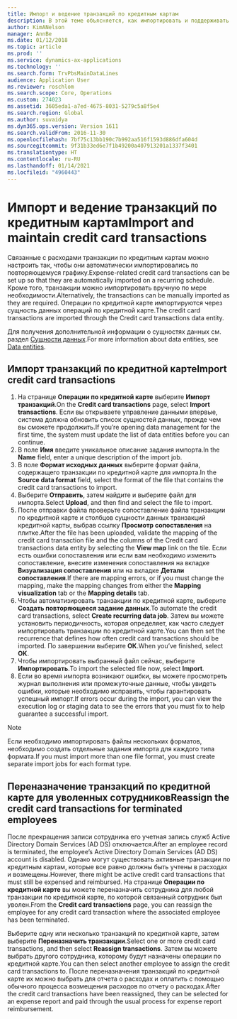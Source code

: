 ```yaml
---
title: Импорт и ведение транзакций по кредитным картам
description: В этой теме объясняется, как импортировать и поддерживать связанные с расходами транзакции по кредитным картам. Эти транзакции можно настроить так, чтобы они автоматически импортировались по повторяющемуся графику, или их можно импортировать вручную по мере необходимости.
author: KimANelson
manager: AnnBe
ms.date: 01/12/2018
ms.topic: article
ms.prod: ''
ms.service: dynamics-ax-applications
ms.technology: ''
ms.search.form: TrvPbsMainDataLines
audience: Application User
ms.reviewer: roschlom
ms.search.scope: Core, Operations
ms.custom: 274023
ms.assetid: 3605eda1-a7ed-4675-8031-5279c5a8f5e4
ms.search.region: Global
ms.author: suvaidya
ms.dyn365.ops.version: Version 1611
ms.search.validFrom: 2016-11-30
ms.openlocfilehash: 7bf75c13bb190c7b992aa516f1593d886dfa604d
ms.sourcegitcommit: 9f31b33ed6e7f1b49200a407913201a1337f3401
ms.translationtype: HT
ms.contentlocale: ru-RU
ms.lasthandoff: 01/14/2021
ms.locfileid: "4960443"
---
```

# <a name="import-and-maintain-credit-card-transactions"></a><span data-ttu-id="87e94-104">Импорт и ведение транзакций по кредитным картам</span><span class="sxs-lookup"><span data-stu-id="87e94-104">Import and maintain credit card transactions</span></span>

<span data-ttu-id="87e94-105">Связанные с расходами транзакции по кредитным картам можно настроить так, чтобы они автоматически импортировались по повторяющемуся графику.</span><span class="sxs-lookup"><span data-stu-id="87e94-105">Expense-related credit card transactions can be set up so that they are automatically imported on a recurring schedule.</span></span> <span data-ttu-id="87e94-106">Кроме того, транзакции можно импортировать вручную по мере необходимости.</span><span class="sxs-lookup"><span data-stu-id="87e94-106">Alternatively, the transactions can be manually imported as they are required.</span></span> <span data-ttu-id="87e94-107">Операции по кредитной карте импортируются через сущность данных операций по кредитной карте.</span><span class="sxs-lookup"><span data-stu-id="87e94-107">The credit card transactions are imported through the Credit card transactions data entity.</span></span>

<span data-ttu-id="87e94-108">Для получения дополнительной информации о сущностях данных см. раздел [Сущности данных](https://docs.microsoft.com/dynamics365/fin-ops-core/dev-itpro/data-entities/data-entities).</span><span class="sxs-lookup"><span data-stu-id="87e94-108">For more information about data entities, see [Data entities](https://docs.microsoft.com/dynamics365/fin-ops-core/dev-itpro/data-entities/data-entities).</span></span>

## <a name="import-credit-card-transactions"></a><span data-ttu-id="87e94-109">Импорт транзакций по кредитной карте</span><span class="sxs-lookup"><span data-stu-id="87e94-109">Import credit card transactions</span></span>

1. <span data-ttu-id="87e94-110">На странице **Операции по кредитной карте** выберите **Импорт транзакций**.</span><span class="sxs-lookup"><span data-stu-id="87e94-110">On the **Credit card transactions** page, select **Import transactions**.</span></span> <span data-ttu-id="87e94-111">Если вы открываете управление данными впервые, система должна обновить список сущностей данных, прежде чем вы сможете продолжить.</span><span class="sxs-lookup"><span data-stu-id="87e94-111">If you’re opening data management for the first time, the system must update the list of data entities before you can continue.</span></span>
2. <span data-ttu-id="87e94-112">В поле **Имя** введите уникальное описание задания импорта.</span><span class="sxs-lookup"><span data-stu-id="87e94-112">In the **Name** field, enter a unique description of the import job.</span></span>
3. <span data-ttu-id="87e94-113">В поле **Формат исходных данных** выберите формат файла, содержащего транзакции по кредитной карте для импорта.</span><span class="sxs-lookup"><span data-stu-id="87e94-113">In the **Source data format** field, select the format of the file that contains the credit card transactions to import.</span></span>
4. <span data-ttu-id="87e94-114">Выберите **Отправить**, затем найдите и выберите файл для импорта.</span><span class="sxs-lookup"><span data-stu-id="87e94-114">Select **Upload**, and then find and select the file to import.</span></span>
5. <span data-ttu-id="87e94-115">После отправки файла проверьте сопоставление файла транзакции по кредитной карте и столбцов сущности данных транзакций кредитной карты, выбрав ссылку **Просмотр сопоставления** на плитке.</span><span class="sxs-lookup"><span data-stu-id="87e94-115">After the file has been uploaded, validate the mapping of the credit card transaction file and the columns of the Credit card transactions data entity by selecting the **View map** link on the tile.</span></span> <span data-ttu-id="87e94-116">Если есть ошибки сопоставления или если вам необходимо изменить сопоставление, внесите изменения сопоставления на вкладке **Визуализация сопоставления** или на вкладке **Детали сопоставления**.</span><span class="sxs-lookup"><span data-stu-id="87e94-116">If there are mapping errors, or if you must change the mapping, make the mapping changes from either the **Mapping visualization** tab or the **Mapping details** tab.</span></span>
6. <span data-ttu-id="87e94-117">Чтобы автоматизировать транзакции по кредитной карте, выберите **Создать повторяющееся задание данных**.</span><span class="sxs-lookup"><span data-stu-id="87e94-117">To automate the credit card transactions, select **Create recurring data job**.</span></span> <span data-ttu-id="87e94-118">Затем вы можете установить периодичность, которая определяет, как часто следует импортировать транзакции по кредитной карте.</span><span class="sxs-lookup"><span data-stu-id="87e94-118">You can then set the recurrence that defines how often credit card transactions should be imported.</span></span> <span data-ttu-id="87e94-119">По завершении выберите **ОК**.</span><span class="sxs-lookup"><span data-stu-id="87e94-119">When you’ve finished, select **OK**.</span></span>
7. <span data-ttu-id="87e94-120">Чтобы импортировать выбранный файл сейчас, выберите **Импортировать**.</span><span class="sxs-lookup"><span data-stu-id="87e94-120">To import the selected file now, select **Import**.</span></span>
8. <span data-ttu-id="87e94-121">Если во время импорта возникают ошибки, вы можете просмотреть журнал выполнения или промежуточные данные, чтобы увидеть ошибки, которые необходимо исправить, чтобы гарантировать успешный импорт.</span><span class="sxs-lookup"><span data-stu-id="87e94-121">If errors occur during the import, you can view the execution log or staging data to see the errors that you must fix to help guarantee a successful import.</span></span>

> [!NOTE]
> <span data-ttu-id="87e94-122">Если необходимо импортировать файлы нескольких форматов, необходимо создать отдельные задания импорта для каждого типа формата.</span><span class="sxs-lookup"><span data-stu-id="87e94-122">If you must import more than one file format, you must create separate import jobs for each format type.</span></span>

## <a name="reassign-the-credit-card-transactions-for-terminated-employees"></a><span data-ttu-id="87e94-123">Переназначение транзакций по кредитной карте для уволенных сотрудников</span><span class="sxs-lookup"><span data-stu-id="87e94-123">Reassign the credit card transactions for terminated employees</span></span>

<span data-ttu-id="87e94-124">После прекращения записи сотрудника его учетная запись служб Active Directory Domain Services (AD DS) отключается.</span><span class="sxs-lookup"><span data-stu-id="87e94-124">After an employee record is terminated, the employee’s Active Directory Domain Services (AD DS) account is disabled.</span></span> <span data-ttu-id="87e94-125">Однако могут существовать активные транзакции по кредитным картам, которые все равно должны быть учтены в расходах и возмещены.</span><span class="sxs-lookup"><span data-stu-id="87e94-125">However, there might be active credit card transactions that must still be expensed and reimbursed.</span></span> <span data-ttu-id="87e94-126">На странице **Операции по кредитной карте** вы можете переназначить сотрудника для любой транзакции по кредитной карте, по которой связанный сотрудник был уволен.</span><span class="sxs-lookup"><span data-stu-id="87e94-126">From the **Credit card transactions** page, you can reassign the employee for any credit card transaction where the associated employee has been terminated.</span></span>

<span data-ttu-id="87e94-127">Выберите одну или несколько транзакций по кредитной карте, затем выберите **Переназначить транзакции**.</span><span class="sxs-lookup"><span data-stu-id="87e94-127">Select one or more credit card transactions, and then select **Reassign transactions**.</span></span> <span data-ttu-id="87e94-128">Затем вы можете выбрать другого сотрудника, которому будут назначены операции по кредитной карте.</span><span class="sxs-lookup"><span data-stu-id="87e94-128">You can then select another employee to assign the credit card transactions to.</span></span> <span data-ttu-id="87e94-129">После переназначения транзакций по кредитной карте их можно выбрать для отчета о расходах и оплатить с помощью обычного процесса возмещения расходов по отчету о расходах.</span><span class="sxs-lookup"><span data-stu-id="87e94-129">After the credit card transactions have been reassigned, they can be selected for an expense report and paid through the usual process for expense report reimbursement.</span></span>
